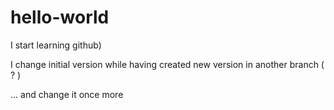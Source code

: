 # hello-world
I start learning github)

I change initial version while having created new version in another branch ( ? )

... and change it once more
